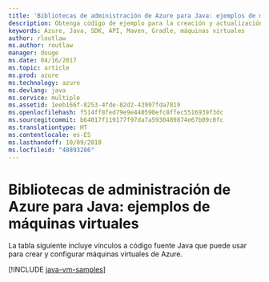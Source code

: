 ```yaml
---
title: 'Bibliotecas de administración de Azure para Java: ejemplos de máquinas virtuales'
description: Obtenga código de ejemplo para la creación y actualización de máquinas virtuales de Azure mediante las bibliotecas de administración de Azure para Java.
keywords: Azure, Java, SDK, API, Maven, Gradle, máquinas virtuales
author: rloutlaw
ms.author: routlaw
manager: douge
ms.date: 04/16/2017
ms.topic: article
ms.prod: azure
ms.technology: azure
ms.devlang: java
ms.service: multiple
ms.assetid: 1eeb166f-8253-4fde-82d2-43997fda7819
ms.openlocfilehash: f514ff8fed79e9e440590efc8ffec5516939f3dc
ms.sourcegitcommit: b64017f119177f97da7a5930489874e67b09c0fc
ms.translationtype: HT
ms.contentlocale: es-ES
ms.lasthandoff: 10/09/2018
ms.locfileid: "48893286"
---
```

# <a name="azure-management-libraries-for-java-samples-for-virtual-machines"></a>Bibliotecas de administración de Azure para Java: ejemplos de máquinas virtuales

La tabla siguiente incluye vínculos a código fuente Java que puede usar para crear y configurar máquinas virtuales de Azure.

[!INCLUDE [java-vm-samples](includes/java-vm-samples.md)]